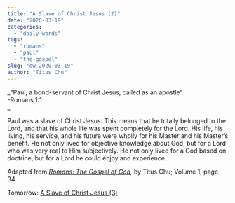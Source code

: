 ```yaml
---
title: "A Slave of Christ Jesus (2)"
date: "2020-03-19"
categories: 
  - "daily-words"
tags: 
  - "romans"
  - "paul"
  - "the-gospel"
slug: "dw-2020-03-19"
author: "Titus Chu"
---
```


_"Paul, a bond-servant of Christ Jesus, called as an apostle"  
\-Romans 1:1  
_

Paul was a slave of Christ Jesus. This means that he totally belonged to the Lord, and that his whole life was spent completely for the Lord. His life, his living, his service, and his future were wholly for his Master and his Master’s benefit. He not only lived for objective knowledge about God, but for a Lord who was very real to Him subjectively. He not only lived for a God based on doctrine, but for a Lord he could enjoy and experience.

Adapted from _[Romans: The Gospel of God](/book-romans),_ by Titus Chu; Volume 1, page 34.

Tomorrow: [A Slave of Christ Jesus (3)](/dw-2020-03-20)
